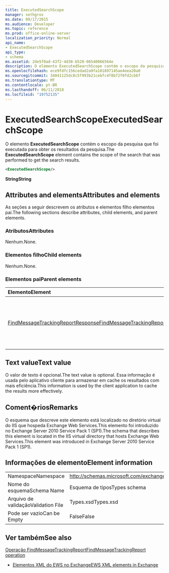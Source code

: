 ```yaml
---
title: ExecutedSearchScope
manager: sethgros
ms.date: 09/17/2015
ms.audience: Developer
ms.topic: reference
ms.prod: office-online-server
localization_priority: Normal
api_name:
- ExecutedSearchScope
api_type:
- schema
ms.assetid: 2de5f0ad-43f2-4d38-b520-06540066564e
description: O elemento ExecutedSearchScope contém o escopo da pesquisa que foi executada para obter os resultados da pesquisa.
ms.openlocfilehash: ece9fdfc156cedad2a9fa181897145ae4eea20a0
ms.sourcegitcommit: 34041125dc8c5f993b21cebfc4f8b72f0fd2cb6f
ms.translationtype: MT
ms.contentlocale: pt-BR
ms.lasthandoff: 06/11/2018
ms.locfileid: "19752135"
---
```

# <a name="executedsearchscope"></a><span data-ttu-id="f593a-103">ExecutedSearchScope</span><span class="sxs-lookup"><span data-stu-id="f593a-103">ExecutedSearchScope</span></span>

<span data-ttu-id="f593a-104">O elemento **ExecutedSearchScope** contém o escopo da pesquisa que foi executada para obter os resultados da pesquisa.</span><span class="sxs-lookup"><span data-stu-id="f593a-104">The **ExecutedSearchScope** element contains the scope of the search that was performed to get the search results.</span></span> 
  
```xml
<ExecutedSearchScope/>
```

 <span data-ttu-id="f593a-105">**String**</span><span class="sxs-lookup"><span data-stu-id="f593a-105">**String**</span></span>
## <a name="attributes-and-elements"></a><span data-ttu-id="f593a-106">Attributes and elements</span><span class="sxs-lookup"><span data-stu-id="f593a-106">Attributes and elements</span></span>

<span data-ttu-id="f593a-107">As seções a seguir descrevem os atributos e elementos filho elementos pai.</span><span class="sxs-lookup"><span data-stu-id="f593a-107">The following sections describe attributes, child elements, and parent elements.</span></span>
  
### <a name="attributes"></a><span data-ttu-id="f593a-108">Atributos</span><span class="sxs-lookup"><span data-stu-id="f593a-108">Attributes</span></span>

<span data-ttu-id="f593a-109">Nenhum.</span><span class="sxs-lookup"><span data-stu-id="f593a-109">None.</span></span>
  
### <a name="child-elements"></a><span data-ttu-id="f593a-110">Elementos filho</span><span class="sxs-lookup"><span data-stu-id="f593a-110">Child elements</span></span>

<span data-ttu-id="f593a-111">Nenhum.</span><span class="sxs-lookup"><span data-stu-id="f593a-111">None.</span></span>
  
### <a name="parent-elements"></a><span data-ttu-id="f593a-112">Elementos pai</span><span class="sxs-lookup"><span data-stu-id="f593a-112">Parent elements</span></span>

|<span data-ttu-id="f593a-113">**Elemento**</span><span class="sxs-lookup"><span data-stu-id="f593a-113">**Element**</span></span>|<span data-ttu-id="f593a-114">**Descrição**</span><span class="sxs-lookup"><span data-stu-id="f593a-114">**Description**</span></span>|
|:-----|:-----|
|[<span data-ttu-id="f593a-115">FindMessageTrackingReportResponse</span><span class="sxs-lookup"><span data-stu-id="f593a-115">FindMessageTrackingReportResponse</span></span>](findmessagetrackingreportresponse.md) <br/> |<span data-ttu-id="f593a-116">Contém o status e o resultado de uma única solicitação de [operação FindMessageTrackingReport](findmessagetrackingreport-operation.md) .</span><span class="sxs-lookup"><span data-stu-id="f593a-116">Contains the status and result of a single [FindMessageTrackingReport operation](findmessagetrackingreport-operation.md) request.</span></span>  <br/> |
   
## <a name="text-value"></a><span data-ttu-id="f593a-117">Text value</span><span class="sxs-lookup"><span data-stu-id="f593a-117">Text value</span></span>

<span data-ttu-id="f593a-118">O valor de texto é opcional.</span><span class="sxs-lookup"><span data-stu-id="f593a-118">The text value is optional.</span></span> <span data-ttu-id="f593a-119">Essa informação é usada pelo aplicativo cliente para armazenar em cache os resultados com mais eficiência.</span><span class="sxs-lookup"><span data-stu-id="f593a-119">This information is used by the client application to cache the results more effectively.</span></span>
  
## <a name="remarks"></a><span data-ttu-id="f593a-120">Coment�rios</span><span class="sxs-lookup"><span data-stu-id="f593a-120">Remarks</span></span>

<span data-ttu-id="f593a-121">O esquema que descreve este elemento está localizado no diretório virtual do IIS que hospeda Exchange Web Services.This elemento foi introduzido no Exchange Server 2010 Service Pack 1 (SP1).</span><span class="sxs-lookup"><span data-stu-id="f593a-121">The schema that describes this element is located in the IIS virtual directory that hosts Exchange Web Services.This element was introduced in Exchange Server 2010 Service Pack 1 (SP1).</span></span>
  
## <a name="element-information"></a><span data-ttu-id="f593a-122">Informações de elemento</span><span class="sxs-lookup"><span data-stu-id="f593a-122">Element information</span></span>

|||
|:-----|:-----|
|<span data-ttu-id="f593a-123">Namespace</span><span class="sxs-lookup"><span data-stu-id="f593a-123">Namespace</span></span>  <br/> |http://schemas.microsoft.com/exchange/services/2006/types  <br/> |
|<span data-ttu-id="f593a-124">Nome do esquema</span><span class="sxs-lookup"><span data-stu-id="f593a-124">Schema Name</span></span>  <br/> |<span data-ttu-id="f593a-125">Esquema de tipos</span><span class="sxs-lookup"><span data-stu-id="f593a-125">Types schema</span></span>  <br/> |
|<span data-ttu-id="f593a-126">Arquivo de validação</span><span class="sxs-lookup"><span data-stu-id="f593a-126">Validation File</span></span>  <br/> |<span data-ttu-id="f593a-127">Types.xsd</span><span class="sxs-lookup"><span data-stu-id="f593a-127">Types.xsd</span></span>  <br/> |
|<span data-ttu-id="f593a-128">Pode ser vazio</span><span class="sxs-lookup"><span data-stu-id="f593a-128">Can be Empty</span></span>  <br/> |<span data-ttu-id="f593a-129">False</span><span class="sxs-lookup"><span data-stu-id="f593a-129">False</span></span>  <br/> |
   
## <a name="see-also"></a><span data-ttu-id="f593a-130">Ver também</span><span class="sxs-lookup"><span data-stu-id="f593a-130">See also</span></span>



[<span data-ttu-id="f593a-131">Operação FindMessageTrackingReport</span><span class="sxs-lookup"><span data-stu-id="f593a-131">FindMessageTrackingReport operation</span></span>](findmessagetrackingreport-operation.md)


- [<span data-ttu-id="f593a-132">Elementos XML do EWS no Exchange</span><span class="sxs-lookup"><span data-stu-id="f593a-132">EWS XML elements in Exchange</span></span>](ews-xml-elements-in-exchange.md)

